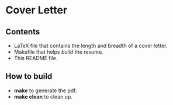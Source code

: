 # Cover Letter

## Contents
 * LaTeX file that contains the length and breadth of a cover letter.
 * Makefile that helps _build_ the resume.
 * This README file.

## How to build
 * __make__ to generate the pdf.
 * __make clean__ to clean up.
